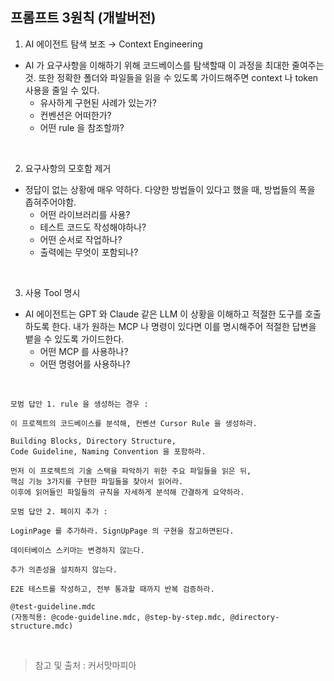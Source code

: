 ## 프롬프트 3원칙 (개발버전)

1. AI 에이전트 탐색 보조 → Context Engineering

- AI 가 요구사항을 이해하기 위해 코드베이스를 탐색할때 이 과정을 최대한 줄여주는것.
또한 정확한 폴더와 파일들을 읽을 수 있도록 가이드해주면 context 나 token 사용을 줄일 수 있다.
    - 유사하게 구현된 사례가 있는가?
    - 컨벤션은 어떠한가?
    - 어떤 rule 을 참조할까?

<br>

2. 요구사항의 모호함 제거

- 정답이 없는 상황에 매우 약하다. 다양한 방법들이 있다고 했을 때, 방법들의 폭을 좁혀주어야함.
    - 어떤 라이브러리를 사용?
    - 테스트 코드도 작성해야하나?
    - 어떤 순서로 작업하나?
    - 출력에는 무엇이 포함되나?

<br>

3. 사용 Tool 명시

- AI 에이전트는 GPT 와 Claude 같은 LLM 이 상황을 이해하고 적절한 도구를 호출하도록 한다.
내가 원하는 MCP 나 명령이 있다면 이를 명시해주어 적절한 답변을 뱉을 수 있도록 가이드한다.
    - 어떤 MCP 를 사용하나?
    - 어떤 명령어를 사용하나?

<br>

```
모범 답안 1. rule 을 생성하는 경우 :

이 프로젝트의 코드베이스를 분석해, 컨벤션 Cursor Rule 을 생성하라.

Building Blocks, Directory Structure, 
Code Guideline, Naming Convention 을 포함하라.

먼저 이 프로젝트의 기술 스택을 파악하기 위한 주요 파일들을 읽은 뒤,
핵심 기능 3가지를 구현한 파일들을 찾아서 읽어라.
이후에 읽어들인 파일들의 규칙을 자세하게 분석해 간결하게 요약하라.
```

```
모범 답안 2. 페이지 추가 :

LoginPage 를 추가하라. SignUpPage 의 구현을 참고하면된다.

데이터베이스 스키마는 변경하지 않는다.

추가 의존성을 설치하지 않는다.

E2E 테스트를 작성하고, 전부 통과할 때까지 반복 검증하라.

@test-guideline.mdc
(자동적용: @code-guideline.mdc, @step-by-step.mdc, @directory-structure.mdc)
```

<br>

> 참고 및 출처 : 커서맛마피아